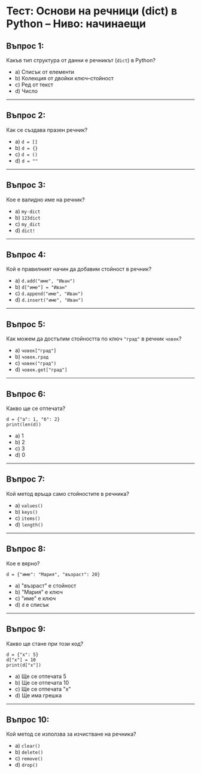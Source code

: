 # Тест: Основи на речници (dict) в Python – Ниво: начинаещи

## Въпрос 1:
Какъв тип структура от данни е речникът (`dict`) в Python?

- a) Списък от елементи  
- b) Колекция от двойки ключ–стойност  
- c) Ред от текст  
- d) Число  

---

## Въпрос 2:
Как се създава празен речник?

- a) `d = []`  
- b) `d = {}`  
- c) `d = ()`  
- d) `d = ""`  

---

## Въпрос 3:
Кое е валидно име на речник?

- a) `my-dict`  
- b) `123dict`  
- c) `my_dict`  
- d) `dict!`  

---

## Въпрос 4:
Кой е правилният начин да добавим стойност в речник?

- a) `d.add("име", "Иван")`  
- b) `d["име"] = "Иван"`  
- c) `d.append("име", "Иван")`  
- d) `d.insert("име", "Иван")`  

---

## Въпрос 5:
Как можем да достъпим стойността по ключ `"град"` в речник `човек`?

- a) `човек["град"]`  
- b) `човек.град`  
- c) `човек("град")`  
- d) `човек.get["град"]`  

---

## Въпрос 6:
Какво ще се отпечата?

```
d = {"а": 1, "б": 2}
print(len(d))
```

- a) 1  
- b) 2  
- c) 3  
- d) 0  

---

## Въпрос 7:
Кой метод връща само стойностите в речника?

- a) `values()`  
- b) `keys()`  
- c) `items()`  
- d) `length()`  

---

## Въпрос 8:
Кое е вярно?

```
d = {"име": "Мария", "възраст": 20}
```

- a) "възраст" е стойност  
- b) "Мария" е ключ  
- c) "име" е ключ  
- d) `d` е списък  

---

## Въпрос 9:
Какво ще стане при този код?

```
d = {"x": 5}
d["x"] = 10
print(d["x"])
```

- a) Ще се отпечата 5  
- b) Ще се отпечата 10  
- c) Ще се отпечата "x"  
- d) Ще има грешка  

---

## Въпрос 10:
Кой метод се използва за изчистване на речника?

- a) `clear()`  
- b) `delete()`  
- c) `remove()`  
- d) `drop()`  
